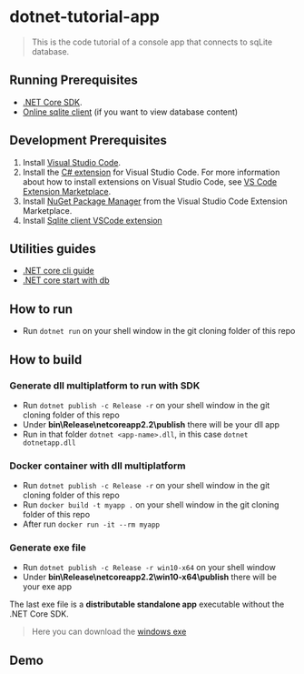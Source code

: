 # dotnet-tutorial-app

> This is the code tutorial of a console app that connects to sqLite database.


## Running Prerequisites

* [.NET Core SDK](https://www.microsoft.com/net/download/core).
* [Online sqlite client](https://sqliteonline.com/) (if you want to view database content)

## Development Prerequisites

1. Install [Visual Studio Code](https://code.visualstudio.com/).
2. Install the [C# extension](https://marketplace.visualstudio.com/items?itemName=ms-vscode.csharp) for Visual Studio Code. For more information about how to install extensions on Visual Studio Code, see [VS Code Extension Marketplace](https://code.visualstudio.com/docs/editor/extension-gallery).
3. Install [NuGet Package Manager](https://marketplace.visualstudio.com/items?itemName=jmrog.vscode-nuget-package-manager) from the Visual Studio Code Extension Marketplace.
4. Install [Sqlite client VSCode extension](https://github.com/AlexCovizzi/vscode-sqlite)

## Utilities guides

* [.NET core cli guide](https://docs.microsoft.com/it-it/dotnet/core/tools/?tabs=netcore2x)
* [.NET core start with db](https://www.microsoft.com/en-us/sql-server/developer-get-started/csharp/win/step/2.html)


## How to run

* Run ```dotnet run``` on your shell window in the git cloning folder of this repo

## How to build

### Generate dll multiplatform to run with SDK

* Run ```dotnet publish -c Release -r``` on your shell window in the git cloning folder of this repo
* Under **bin\Release\netcoreapp2.2\publish** there will be your dll app
* Run in that folder ```dotnet <app-name>.dll```, in this case ```dotnet dotnetapp.dll```

### Docker container with dll multiplatform

* Run ```dotnet publish -c Release -r``` on your shell window in the git cloning folder of this repo
* Run ```docker build -t myapp .``` on your shell window in the git cloning folder of this repo
* After run ```docker run -it --rm myapp``` 

### Generate exe file

* Run ```dotnet publish -c Release -r win10-x64``` on your shell window
* Under **bin\Release\netcoreapp2.2\win10-x64\publish** there will be your exe app

The last exe file is a **distributable standalone app** executable without the .NET Core SDK.

> Here you can download the [windows exe](https://github.com/amanganiello90/dotnet-tutorial-app/archive/distributable.zip)


## Demo
